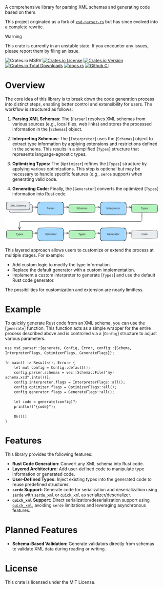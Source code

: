 A comprehensive library for parsing XML schemas and generating code based on them.

This project originated as a fork of [`xsd-parser-rs`](https://github.com/lumeohq/xsd-parser-rs) but has since evolved into a complete rewrite.

> [!WARNING]
> This crate is currently in an unstable state. If you encounter any issues, please report them by filing an issue.

![Crates.io MSRV](https://img.shields.io/crates/msrv/xsd-parser)
[![Crates.io License](https://img.shields.io/crates/l/xsd-parser)](https://github.com/Bergmann89/xsd-parser/LICENSE)
[![Crates.io Version](https://img.shields.io/crates/v/xsd-parser)](https://crates.io/crates/xsd-parser)
[![Crates.io Total Downloads](https://img.shields.io/crates/d/xsd-parser)](https://crates.io/crates/xsd-parser)
[![docs.rs](https://img.shields.io/docsrs/xsd-parser)](https://docs.rs/xsd-parser)
[![Github CI](https://github.com/Bergmann89/xsd-parser-private/actions/workflows/main.yml/badge.svg)](https://github.com/Bergmann89/xsd-parser-private/actions/workflows/main.yml)



# Overview

The core idea of this library is to break down the code generation process into distinct steps, enabling better control and extensibility for users. The workflow is structured as follows:

1. **Parsing XML Schemas:**
    The [`Parser`] resolves XML schemas from various sources (e.g., local files, web links) and stores the processed information in the [`Schemas`] object.

1. **Interpreting Schemas:**
    The [`Interpreter`] uses the [`Schemas`] object to extract type information by applying extensions and restrictions defined in the schema. This results in a simplified [`Types`] structure that represents language-agnostic types.

1. **Optimizing Types:**
    The [`Optimizer`] refines the [`Types`] structure by applying various optimizations. This step is optional but may be necessary to handle specific features (e.g., `serde` support) when generating valid code.

1. **Generating Code:**
    Finally, the [`Generator`] converts the optimized [`Types`] information into Rust code.

![overview](doc/overview.svg "Overview")


This layered approach allows users to customize or extend the process at multiple stages. For example:
- Add custom logic to modify the type information.
- Replace the default generator with a custom implementation.
- Implement a custom interpreter to generate [`Types`] and use the default Rust code generator.

The possibilities for customization and extension are nearly limitless.


# Example

To quickly generate Rust code from an XML schema, you can use the [`generate`] function. This function acts as a simple wrapper for the entire process described above and is controlled via a [`Config`] structure to adjust various parameters.

```rust,ignore
use xsd_parser::{generate, Config, Error, config::{Schema, InterpreterFlags, OptimizerFlags, GenerateFlags}};

fn main() -> Result<(), Error> {
    let mut config = Config::default();
    config.parser.schemas = vec![Schema::File("my-schema.xsd".into())];
    config.interpreter.flags = InterpreterFlags::all();
    config.optimizer.flags = OptimizerFlags::all();
    config.generator.flags = GenerateFlags::all();

    let code = generate(config)?;
    println!("{code}");

    Ok(())
}
```


# Features

This library provides the following features:

- **Rust Code Generation:** Convert any XML schema into Rust code.
- **Layered Architecture:** Add user-defined code to manipulate type information or generated code.
- **User-Defined Types:** Inject existing types into the generated code to reuse predefined structures.
- **`serde` Support:** Generate code for serialization and deserialization using [`serde`](https://docs.rs/serde) with [`serde_xml`](https://docs.rs/serde-xml-rs) or [`quick_xml`](https://docs.rs/quick-xml) as serializer/deserializer.
- **`quick_xml` Support:** Direct serialization/deserialization support using [`quick_xml`](https://docs.rs/quick-xml), avoiding `serde` limitations and leveraging asynchronous features.


# Planned Features

- **Schema-Based Validation:** Generate validators directly from schemas to validate XML data during reading or writing.


# License

This crate is licensed under the MIT License.
